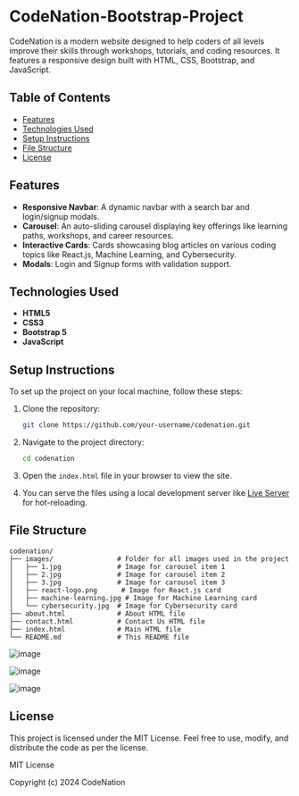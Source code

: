 # CodeNation-Bootstrap-Project

CodeNation is a modern website designed to help coders of all levels improve their skills through workshops, tutorials, and coding resources. It features a responsive design built with HTML, CSS, Bootstrap, and JavaScript. 

## Table of Contents

- [Features](#features)
- [Technologies Used](#technologies-used)
- [Setup Instructions](#setup-instructions)
- [File Structure](#file-structure)
- [License](#license)

## Features

- **Responsive Navbar**: A dynamic navbar with a search bar and login/signup modals.
- **Carousel**: An auto-sliding carousel displaying key offerings like learning paths, workshops, and career resources.
- **Interactive Cards**: Cards showcasing blog articles on various coding topics like React.js, Machine Learning, and Cybersecurity.
- **Modals**: Login and Signup forms with validation support.

## Technologies Used

- **HTML5**
- **CSS3**
- **Bootstrap 5**
- **JavaScript**

## Setup Instructions

To set up the project on your local machine, follow these steps:

1. Clone the repository:

    ```bash
    git clone https://github.com/your-username/codenation.git
    ```

2. Navigate to the project directory:

    ```bash
    cd codenation
    ```

3. Open the `index.html` file in your browser to view the site.

4. You can serve the files using a local development server like [Live Server](https://marketplace.visualstudio.com/items?itemName=ritwickdey.LiveServer) for hot-reloading.

## File Structure

```plaintext
codenation/
├── images/                # Folder for all images used in the project
│   ├── 1.jpg              # Image for carousel item 1
│   ├── 2.jpg              # Image for carousel item 2
│   ├── 3.jpg              # Image for carousel item 3
│   ├── react-logo.png      # Image for React.js card
│   ├── machine-learning.jpg # Image for Machine Learning card
│   └── cybersecurity.jpg  # Image for Cybersecurity card
├── about.html             # About HTML file
├── contact.html           # Contact Us HTML file
├── index.html             # Main HTML file
└── README.md              # This README file
```
![image](https://github.com/user-attachments/assets/52cd8a80-11b5-455a-8ddb-452e8139fca9)

![image](https://github.com/user-attachments/assets/7dd99888-0cad-4075-8e39-98fa37f75f49)

![image](https://github.com/user-attachments/assets/d62ea572-3611-43d6-aabd-75004c7512fa)


## License

This project is licensed under the MIT License. Feel free to use, modify, and distribute the code as per the license.

MIT License

Copyright (c) 2024 CodeNation
